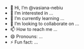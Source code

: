- 👋 Hi, I’m @vasiana-nebiu
- 👀 I’m interested in ...
- 🌱 I’m currently learning ...
- 💞️ I’m looking to collaborate on ...
- 📫 How to reach me ...
- 😄 Pronouns: ...
- ⚡ Fun fact: ...

<!---
vasiana-nebiu/vasiana-nebiu is a ✨ special ✨ repository because its `README.md` (this file) appears on your GitHub profile.
You can click the Preview link to take a look at your changes. this is so fcking lame
--->
